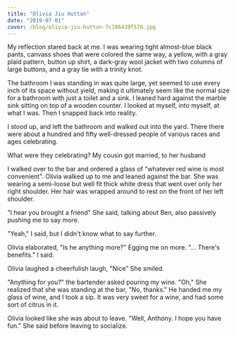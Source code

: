 ```yaml
---
title: "Olivia Jiu Hutton"
date: "2019-07-01"
cover: /blog/olivia-jiu-hutton-7c106439f576.jpg
---
```


My reflection stared back at me. I was wearing tight almost-blue black pants, canvass shoes that were colored the same way, a yellow, with a gray plaid pattern, button up shirt, a dark-gray wool jacket with two columns of large buttons, and a gray tie with a trinity knot.

The bathroom I was standing in was quite large, yet seemed to use every inch of its space without yield, making it ultimately seem like the normal size for a bathroom with just a toilet and a sink. I leaned hard against the marble sink sitting on top of a wooden counter. I looked at myself,  into myself, at what I was. Then I snapped back into reality.

I stood up, and left the bathroom and walked out into the yard. There there were about a hundred and fifty well-dressed people of various races and ages celebrating.

What were they celebrating? My cousin got married, to her husband

I walked over to the bar and ordered a glass of "whatever red wine is most convenient". Olivia walked up to me and leaned against the bar. She was wearing a semi-loose but well fit thick white dress that went over only her right shoulder. Her hair was wrapped around to rest on the front of her left shoulder.

"I hear you brought a friend" She said, talking about Ben, also passively pushing me to say more.

"Yeah," I said, but I didn't know what to say further.

Olivia elaborated, "Is he anything more?" Egging me on more. "... There's benefits." I said.

Olivia laughed a cheerfulish laugh, "Nice" She smiled.

"Anything for you?" the bartender asked pouring my wine. "Oh," She realized that she was standing at the bar, "No, thanks." He handed me my glass of wine, and I took a sip. It was very sweet for a wine, and had some sort of citrus in it.

Olivia looked like she was about to leave. "Well, Anthony. I hope you have fun." She said before leaving to socialize.
